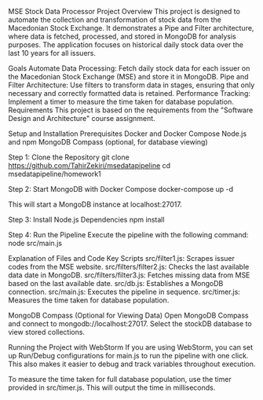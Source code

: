MSE Stock Data Processor
Project Overview
This project is designed to automate the collection and transformation of stock data from the Macedonian Stock Exchange. It demonstrates a Pipe and Filter architecture, where data is fetched, processed, and stored in MongoDB for analysis purposes. The application focuses on historical daily stock data over the last 10 years for all issuers.

Goals
Automate Data Processing: Fetch daily stock data for each issuer on the Macedonian Stock Exchange (MSE) and store it in MongoDB.
Pipe and Filter Architecture: Use filters to transform data in stages, ensuring that only necessary and correctly formatted data is retained.
Performance Tracking: Implement a timer to measure the time taken for database population.
Requirements
This project is based on the requirements from the "Software Design and Architecture" course assignment.

Setup and Installation
Prerequisites
Docker and Docker Compose
Node.js and npm
MongoDB Compass (optional, for database viewing)

Step 1: Clone the Repository
git clone <https://github.com/TahirZekiri/msedatapipeline>
cd msedatapipeline/homework1

Step 2: Start MongoDB with Docker Compose
docker-compose up -d

This will start a MongoDB instance at localhost:27017.

Step 3: Install Node.js Dependencies
npm install

Step 4: Run the Pipeline
Execute the pipeline with the following command:
node src/main.js


Explanation of Files and Code
Key Scripts
src/filter1.js: Scrapes issuer codes from the MSE website.
src/filters/filter2.js: Checks the last available data date in MongoDB.
src/filters/filter3.js: Fetches missing data from MSE based on the last available date.
src/db.js: Establishes a MongoDB connection.
src/main.js: Executes the pipeline in sequence.
src/timer.js: Measures the time taken for database population.

MongoDB Compass (Optional for Viewing Data)
Open MongoDB Compass and connect to mongodb://localhost:27017.
Select the stockDB database to view stored collections.

Running the Project with WebStorm
If you are using WebStorm, you can set up Run/Debug configurations for main.js to run the pipeline with one click. This also makes it easier to debug and track variables throughout execution.

To measure the time taken for full database population, use the timer provided in src/timer.js. This will output the time in milliseconds.
